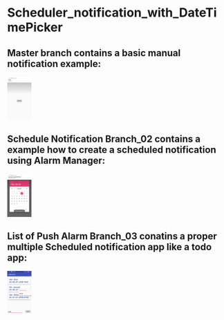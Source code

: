 # Scheduler_notification_with_DateTimePicker

## Master branch contains a basic manual notification example:

<img src="Screenshot_20180705-233928.png" height="100"/>




## Schedule Notification Branch_02 contains a example how to create a scheduled notification using Alarm Manager:

<img src="Screenshot_20180705-232631.png" height="100"/>



## List of Push Alarm Branch_03 conatins a proper multiple Scheduled notification  app like a todo app:

<img src="Screenshot_20180705-234404.png" height="100"/>
